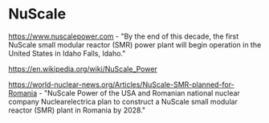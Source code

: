 # NuScale

https://www.nuscalepower.com - 
"By the end of this decade, the first NuScale small modular reactor (SMR) power plant will begin operation in the United States in Idaho Falls, Idaho."

https://en.wikipedia.org/wiki/NuScale_Power

https://world-nuclear-news.org/Articles/NuScale-SMR-planned-for-Romania - 
"NuScale Power of the USA and Romanian national nuclear company Nuclearelectrica plan to construct a NuScale small modular reactor (SMR) plant in Romania by 2028."
